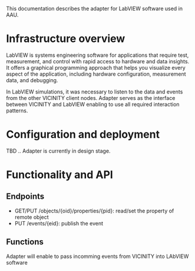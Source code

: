 
This documentation describes the adapter for LabVIEW software used in AAU.

# Infrastructure overview

LabVIEW is systems engineering software for applications that require test, measurement, and control with rapid access to hardware and data insights. 
It offers a graphical programming approach that helps you visualize every aspect of the application, including hardware configuration, 
measurement data, and debugging.

In LabVIEW simulations, it was necessary to listen to the data and events from the other VICINITY client nodes. 
Adapter serves as the interface between VICINITY and LabVIEW enabling to use all required interaction patterns.


# Configuration and deployment

TBD .. Adapter is currently in design stage.

# Functionality and API

## Endpoints

* GET/PUT /objects/{oid}/properties/{pid}: read/set the property of remote object
* PUT /events/{eid}: publish the event

## Functions

Adapter will enable to pass incomming events from VICINITY into LAbVIEW software
